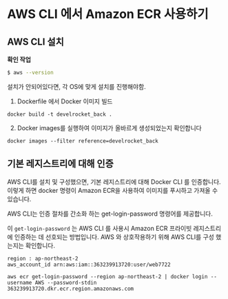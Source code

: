 # AWS CLI 에서 Amazon ECR 사용하기





## AWS CLI 설치 



**확인 작업**

```sh
$ aws --version
```



설치가 안되어있다면, 각 OS에 맞게 설치를 진행해야함.



1. Dockerfile 에서 Docker 이미지 빌드

```
docker build -t develrocket_back .
```



2. Docker images를 실행하여 이미지가 올바르게 생성되었는지 확인합니다

```
docker images --filter reference=develrocket_back
```





## 기본 레지스트리에 대해 인증

AWS CLI를 설치 및 구성했으면, 기본 레지스트리에 대해 Docker CLI 를 인증합니다. 이렇게 하면 docker 명령이 Amazon ECR을 사용하여 이미지를 푸시하고 가져올 수 있습니다.

AWS CLI는 인증 절차를 간소화 하는 get-login-password 명령어를 제공합니다.



이 `get-login-password` 는 AWS CLI 를 사용시 Amazon ECR 프라이빗 레지스트리에 인증하는 데 선호되는 방법입니다. AWS 와 상호작용하기 위해 AWS CLI를 구성 했는지는 확인합니다. 



```
region : ap-northeast-2
aws_account_id arn:aws:iam::363239913720:user/web7722

aws ecr get-login-password --region ap-northeast-2 | docker login --username AWS --password-stdin 363239913720.dkr.ecr.region.amazonaws.com
```

